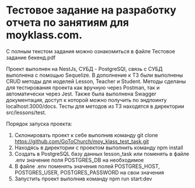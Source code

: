 # Тестовое задание на разработку отчета по занятиям для moyklass.com.
С полным текстом задания можно ознакомиться в файле Тестовое задание бекенд.pdf

Проект выполнен на NestJs, СУБД - PostgreSQl, связь с СУБД выполнена с помощью Sequelize.
В дополнение к ТЗ были выполнены CRUD методы для иоделей Lesson, Teacher и Student. Методы сделаны для тестирования проекта как вручную через Postman, так и автоматически через Jest.
Также была выполнена Swagger документация, доступ к которой можно получить по эндпоинту localhost:3000/docs.
Тесты для методов из ТЗ находятся в директории src/lessons/test.

Порядок запуска проекта:
1. Склонировать проект к себе выполнив команду git clone https://github.com/GoToChurch/moy_klass_test_task.git
2. Находясь в директории с проектом выполнить команду npm install
3. Создать в PostgreSQL базу данных lesson_task или поменять в файле .env значение поля POSTGRES_DB на необходимое
4. В файле .env поменять значения полей POSTGRES_HOST, POSTGRES_USER, POSTGRES_PASSWORD на свои значения
5. Запустить проект выполнив команду npm run start:dev
